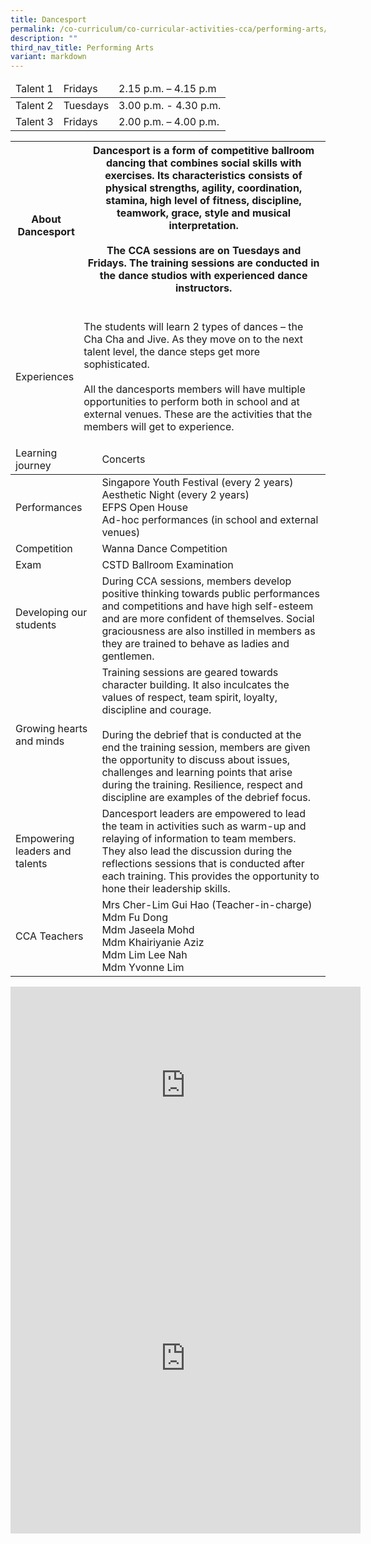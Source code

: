 ```yaml
---
title: Dancesport
permalink: /co-curriculum/co-curricular-activities-cca/performing-arts/dancesport/
description: ""
third_nav_title: Performing Arts
variant: markdown
---
```

<table class="tg">
<thead>
  <tr>
    <td class="tg-v41i">Talent 1</td>
    <td class="tg-brl1">Fridays</td>
    <td class="tg-brl1">2.15 p.m. – 4.15 p.m</td>
  </tr>
</thead>
<tbody>
  <tr>
    <td class="tg-v41i">Talent 2</td>
    <td class="tg-brl1">Tuesdays</td>
    <td class="tg-brl1">3.00 p.m. - 4.30 p.m.</td>
  </tr>
  <tr>
    <td class="tg-v41i">Talent 3</td>
    <td class="tg-brl1">Fridays</td>
    <td class="tg-brl1">2.00 p.m. – 4.00 p.m.</td>
  </tr>
</tbody>
</table>

<table class="tg">
<thead>
  <tr>
    <th class="tg-dafn">About Dancesport</th>
    <th class="tg-u05r">Dancesport is a form of competitive ballroom dancing that combines social skills with exercises. Its characteristics consists of physical strengths, agility, coordination, stamina, high level of fitness, discipline, teamwork, grace, style and musical interpretation.<br><br> The CCA sessions are on Tuesdays and Fridays. The training sessions are conducted in the dance studios with experienced dance instructors.<br><br>
  </th></tr>
</thead>
</table>

<table class="tg">
<thead>
  <tr>
    <td class="tg-dafn">Experiences</td>
    <td class="tg-u05r">The students will learn 2 types of dances – the Cha Cha and Jive. As they move on to the next talent level, the dance steps get more sophisticated.<br><br>All the dancesports members will have multiple opportunities to perform both in school and at external venues. These are the activities that the members will get to experience.</td>
  </tr>
</thead>
</table>
<table class="tg">
<thead>
  <tr>
    <td class="tg-v41i">Learning journey</td>
    <td class="tg-brl1">Concerts</td>
  </tr>
</thead>
<tbody>
  <tr>
    <td class="tg-v41i">Performances</td>
    <td class="tg-brl1">Singapore Youth Festival (every 2 years)<br>Aesthetic Night (every 2 years)<br>EFPS Open House<br>Ad-hoc performances (in school and external venues)<br></td>
  </tr>  <tr>
    <td class="tg-v41i">Competition</td>
    <td class="tg-brl1">Wanna Dance Competition</td>
  </tr>
  <tr>
  </tr><tr>
    <td class="tg-v41i">Exam</td>
    <td class="tg-brl1">CSTD Ballroom Examination</td>
  </tr>
  <tr>
    <td class="tg-v41i">Developing our students</td>
    <td class="tg-brl1">During CCA sessions, members develop positive thinking towards public performances and competitions and have high self-esteem and are more confident of themselves. Social graciousness are also instilled in members as they are trained to behave as ladies and gentlemen.</td>
  </tr>
	<tr>
  </tr><tr>
    <td class="tg-v41i">Growing hearts and minds</td>
    <td class="tg-brl1">Training sessions are geared towards character building. It also inculcates the values of respect, team spirit, loyalty, discipline and courage.<br><br>During the debrief that is conducted at the end the training session, members are given the opportunity to discuss about issues, challenges and learning points that arise during the training. Resilience, respect and discipline are examples of the debrief focus.</td>
  </tr>
  
  <tr>
    <td class="tg-dafn">Empowering leaders and talents</td>
    <td class="tg-u05r">Dancesport leaders are empowered to lead the team in activities such as warm-up and relaying of information to team members. They also lead the discussion during the reflections sessions that is conducted after each training. This provides the opportunity to hone their leadership skills.</td>
  </tr>
  <tr>
    <td class="tg-dafn">CCA Teachers</td>
    <td class="tg-u05r">Mrs Cher-Lim Gui Hao (Teacher-in-charge)<br>Mdm Fu Dong<br>Mdm Jaseela Mohd<br>Mdm Khairiyanie Aziz<br>Mdm Lim Lee Nah<br> Mdm Yvonne Lim</td>
  </tr>
</tbody>
</table>


    




<iframe allowfullscreen="" allow="accelerometer; autoplay; clipboard-write; encrypted-media; gyroscope; picture-in-picture" frameborder="0" title="YouTube video player" src="https://www.youtube.com/embed/FU_fiZlt-gQ" height="315" width="560"></iframe>

<iframe allowfullscreen="true" height="560" width="560" frameborder="0" src="https://docs.google.com/presentation/d/e/2PACX-1vQaiJWbcmAwcfglnHuN6GfSrXvq__iSi2iO7B0FNhCQ7zSB9ver-eMqBNCo6B_oPX-avXAnpG7G2xEB/embed?start=true&amp;loop=true&amp;delayms=3000"></iframe>